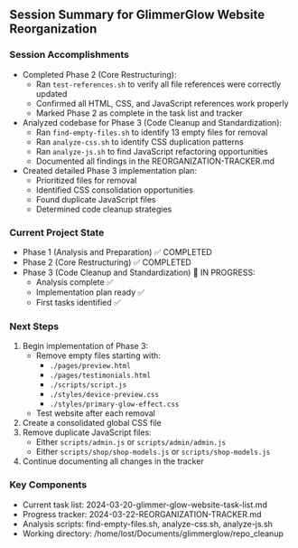 ## Session Summary for GlimmerGlow Website Reorganization

### Session Accomplishments
- Completed Phase 2 (Core Restructuring):
  - Ran `test-references.sh` to verify all file references were correctly updated
  - Confirmed all HTML, CSS, and JavaScript references work properly
  - Marked Phase 2 as complete in the task list and tracker
- Analyzed codebase for Phase 3 (Code Cleanup and Standardization):
  - Ran `find-empty-files.sh` to identify 13 empty files for removal
  - Ran `analyze-css.sh` to identify CSS duplication patterns
  - Ran `analyze-js.sh` to find JavaScript refactoring opportunities
  - Documented all findings in the REORGANIZATION-TRACKER.md
- Created detailed Phase 3 implementation plan:
  - Prioritized files for removal
  - Identified CSS consolidation opportunities
  - Found duplicate JavaScript files
  - Determined code cleanup strategies

### Current Project State
- Phase 1 (Analysis and Preparation) ✅ COMPLETED
- Phase 2 (Core Restructuring) ✅ COMPLETED
- Phase 3 (Code Cleanup and Standardization) 🔄 IN PROGRESS:
  - Analysis complete ✅
  - Implementation plan ready ✅
  - First tasks identified ✅

### Next Steps
1. Begin implementation of Phase 3:
   - Remove empty files starting with:
     - `./pages/preview.html`
     - `./pages/testimonials.html`
     - `./scripts/script.js`
     - `./styles/device-preview.css`
     - `./styles/primary-glow-effect.css`
   - Test website after each removal
2. Create a consolidated global CSS file
3. Remove duplicate JavaScript files:
   - Either `scripts/admin.js` or `scripts/admin/admin.js`
   - Either `scripts/shop/shop-models.js` or `scripts/shop-models.js`
4. Continue documenting all changes in the tracker

### Key Components
- Current task list: 2024-03-20-glimmer-glow-website-task-list.md
- Progress tracker: 2024-03-22-REORGANIZATION-TRACKER.md
- Analysis scripts: find-empty-files.sh, analyze-css.sh, analyze-js.sh
- Working directory: /home/lost/Documents/glimmerglow/repo_cleanup 